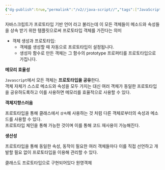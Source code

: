 ```yaml
---
{"dg-publish":true,"permalink":"/v2//java-script//","tags":["JavaScript"],"noteIcon":""}
---
```


자바스크립트가 프로토타입 기반 언어 라고 불리는데 이 모든 객체들이 메소드와 속성들을 상속 받기 위한 템플릿으로써 프로토타입 객체를 가진다는 의미

- 객체 생성과 프로토타입:
    - 객체를 생성할 때 자동으로 프로토타입이 설정됩니다.
    - 생성자 함수로 만든 객체는 그 함수의 prototype 프로퍼티를 프로토타입으로 가집니다.


**메모리 효율성**

`Javascript`에서 모든 객체는 **프로토타입을 공유**한다.  
객체 자체가 스스로 메소드와 속성을 모두 가지는 대신 여러 객체가 동일한 프로토타입을 공유하도록하고 이를 사용하면 메모리를 효율적으로 사용할 수 있다.

**객체지향스러움**

프로토타입을 통해 클래스에서 `상속`해 사용하는 것 처럼 다른 객체로부터의 속성과 메소드를 사용할 수 있다.  
프로토타입 체인을 통해 가능한 것이며 이를 통해 코드 재사용이 가능해진다.

**생산성**

프로토타입을 통해 동일한 속성, 동작이 필요한 여러 객체들마다 이를 직접 선언하고 개발할 필요 없이 프로토타입을 이용해 관리할 수 있다.

클래스도 프로토타입으로 구현되어있다 원영객체
